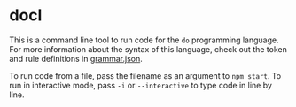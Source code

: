 # docl

This is a command line tool to run code for the `do` programming language.
For more information about the syntax of this language, check out the token and rule definitions in [grammar.json](https://github.com/dodgez/docl/blob/master/grammar.json).

To run code from a file, pass the filename as an argument to `npm start`.
To run in interactive mode, pass `-i` or `--interactive` to type code in line by line.
